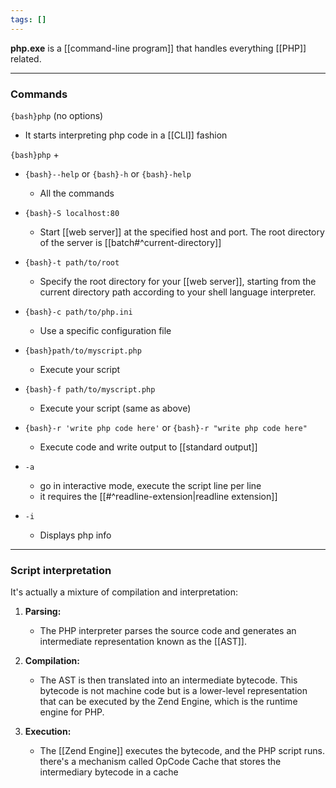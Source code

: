 ```yaml
---
tags: []
---
```

**php.exe** is a [[command-line program]] that handles everything [[PHP]] related.

---

### Commands

`{bash}php` (no options)
- It starts interpreting php code in a [[CLI]] fashion

`{bash}php` +
- `{bash}--help` or `{bash}-h` or `{bash}-help`
	- All the commands
- `{bash}-S localhost:80`
	- Start [[web server]] at the specified host and port.
	  The root directory of the server is [[batch#^current-directory]]
- `{bash}-t path/to/root`
	- Specify the root directory for your [[web server]], starting from the current directory path according to your shell language interpreter.
- `{bash}-c path/to/php.ini`
	- Use a specific configuration file
- `{bash}path/to/myscript.php`
	- Execute your script
- `{bash}-f path/to/myscript.php`
	- Execute your script (same as above)
- `{bash}-r 'write php code here'` or `{bash}-r "write php code here"`
	- Execute code and write output to [[standard output]]
- `-a`
	- go in interactive mode, execute the script line per line
	- it requires the [[#^readline-extension|readline extension]]
	
- `-i`
	- Displays php info
	
---

### Script interpretation

It's actually a mixture of compilation and interpretation:
1. **Parsing:**
	- The PHP interpreter parses the source code and generates an intermediate representation known as the [[AST]].
    
2. **Compilation:**
	- The AST is then translated into an intermediate bytecode. This bytecode is not machine code but is a lower-level representation that can be executed by the Zend Engine, which is the runtime engine for PHP.
    
3. **Execution:**
	- The [[Zend Engine]] executes the bytecode, and the PHP script runs.
there's a mechanism called OpCode Cache that stores the intermediary bytecode in a cache